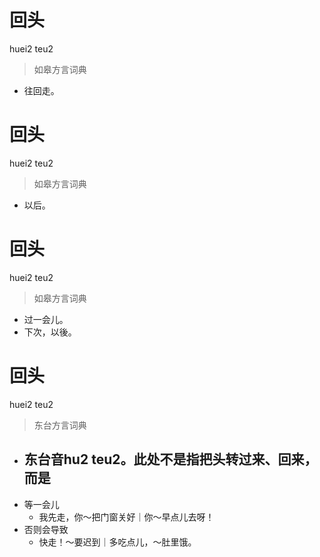 # 回头
huei2 teu2
> 如皋方言词典
- 往回走。

# 回头
huei2 teu2
> 如皋方言词典
- 以后。

# 回头
huei2 teu2
> 如皋方言词典
- 过一会儿。
- 下次，以後。

# 回头
huei2 teu2
> 东台方言词典
- 东台音hu2 teu2。此处不是指把头转过来、回来，而是
  - 
- 等一会儿
  - 我先走，你～把门窗关好｜你～早点儿去呀！
- 否则会导致
  - 快走！～要迟到｜多吃点儿，～肚里饿。
